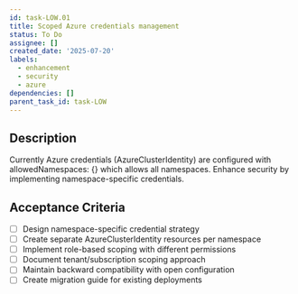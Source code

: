 ```yaml
---
id: task-LOW.01
title: Scoped Azure credentials management
status: To Do
assignee: []
created_date: '2025-07-20'
labels:
  - enhancement
  - security
  - azure
dependencies: []
parent_task_id: task-LOW
---
```


## Description

Currently Azure credentials (AzureClusterIdentity) are configured with allowedNamespaces: {} which allows all namespaces. Enhance security by implementing namespace-specific credentials.

## Acceptance Criteria

- [ ] Design namespace-specific credential strategy
- [ ] Create separate AzureClusterIdentity resources per namespace
- [ ] Implement role-based scoping with different permissions
- [ ] Document tenant/subscription scoping approach
- [ ] Maintain backward compatibility with open configuration
- [ ] Create migration guide for existing deployments
